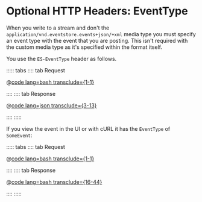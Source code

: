 # Optional HTTP Headers: EventType

When you write to a stream and don't the `application/vnd.eventstore.events+json/+xml` media type you must specify an event type with the event that you are posting. This isn't required with the custom media type as it's specified within the format itself.

You use the `ES-EventType` header as follows.

::::: tabs
:::: tab Request

@[code lang=bash transclude={1-1}](@/docs/v5/code-examples/http-api/write-event.sh)

::::
:::: tab Response

@[code lang=json transclude={3-13}](@/docs/v5/code-examples/http-api/write-event.sh)

::::
:::::

If you view the event in the UI or with cURL it has the `EventType` of `SomeEvent`:

<!-- TODO: Does this make sense? If I can't use the custom media type -->

::::: tabs
:::: tab Request

@[code lang=bash transclude={1-1}](@/docs/v5/code-examples/http-api/read-event.sh)

::::
:::: tab Response

@[code lang=bash transclude={16-44}](@/docs/v5/code-examples/http-api/read-event.sh)

::::
:::::